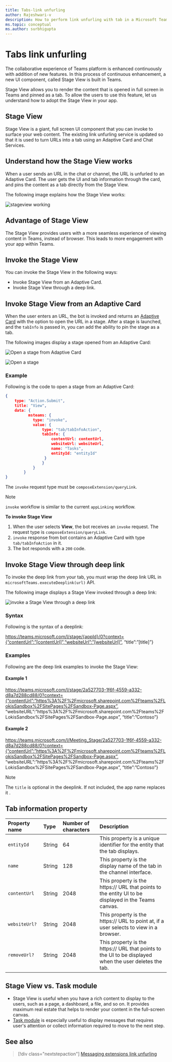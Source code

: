 ```yaml
---
title: Tabs-link unfurling
author: Rajeshwari-v
description: How to perform link unfurling with tab in a Microsoft Teams app.
ms.topic: conceptual
ms.author: surbhigupta
---
```


# Tabs link unfurling 

The collaborative experience of Teams platform is enhanced continuously with addition of new features. In this process of continuous enhancement, a new UI component, called Stage View is built in Teams. 

Stage View allows you to render the content that is opened in full screen in Teams and pinned as a tab. To allow the users to use this feature, let us understand how to adopt the Stage View in your app.
 
## Stage View

Stage View is a giant, full screen UI component that you can invoke to surface your web content. The existing link unfurling service is updated so that it is used to turn URLs into a tab using an Adaptive Card and Chat Services. 

## Understand how the Stage View works

When a user sends an URL in the chat or channel, the URL is unfurled to an Adaptive Card. The user gets the UI and tab information through the card, and pins the content as a tab directly from the Stage View.

The following image explains how the Stage View works:

![stageview working](~/assets/images/tabs/stage-view-working.png)

## Advantage of Stage View

The Stage View provides users with a more seamless experience of viewing content in Teams, instead of browser. This leads to more engagement with your app within Teams.

## Invoke the Stage View

You can invoke the Stage View in the following  ways: 

* Invoke Stage View from an Adaptive Card.
* Invoke Stage View through a deep link.

## Invoke Stage View from an Adaptive Card

When the user enters an URL, the bot is invoked and returns an [Adaptive Card](../task-modules-and-cards/cards/cards-actions.md) with the option to open the URL in a stage. After a stage is launched, and the `tabInfo` is passed in, you can add the ability to pin the stage as a tab.  

The following images display a stage opened from an Adaptive Card:

![Open a stage from Adaptive Card](~/assets/images/tab-images/open-stage-from-adaptive-card.png)  

![Open a stage](~/assets/images/tab-images/open-stage-from-adaptive-card2.png)

### Example 

Following is the code to open a stage from an  Adaptive Card:

```json
{
    type: "Action.Submit",
    title: "View",
    data: {
          msteams: {
            type: "invoke",
            value: {
                type: "tab/tabInfoAction",
                tabInfo: {
                    contentUrl: contentUrl,
                    websiteUrl: websiteUrl,
                    name: "Tasks",
                    entityId: "entityId"
                 }
                }
            }
        }
} 
```

The `invoke` request type must be `composeExtension/queryLink`. 

> [!NOTE]
> `invoke` workflow is similar to the current `appLinking` workflow. 

**To invoke Stage View**

1. When the user selects **View**, the bot receives an `invoke` request. The request type is `composeExtension/queryLink`.
1. `invoke` response from bot contains an Adaptive Card with type `tab/tabInfoAction` in it.
1. The bot responds with a `200` code.

## Invoke Stage View through deep link

To invoke the deep link from your tab, you must wrap the deep link URL in `microsoftTeams.executeDeeplink(url)` API. 

The following image displays a Stage View invoked through a deep link:

![invoke a Stage View through a deep link](~/assets/images/tab-images/invoke-stage-view-through-deep-link.png)

### Syntax 

Following is the syntax of a deeplink:  

https://teams.microsoft.com/l/stage/{appId}/0?context={“contentUrl”:”[contentUrl]”,“websiteUrl”:”[websiteUrl]”, “title”:”[title]”}

### Examples

Following are the deep link examples to invoke the Stage View:

#### Example 1

https://teams.microsoft.com/l/stage/2a527703-1f6f-4559-a332-d8a7d288cd88/0?context={“contentUrl”:”https%3A%2F%2Fmicrosoft.sharepoint.com%2Fteams%2FLokisSandbox%2FSitePages%2FSandbox-Page.aspx”, “websiteURL”:”https%3A%2F%2Fmicrosoft.sharepoint.com%2Fteams%2FLokisSandbox%2FSitePages%2FSandbox-Page.aspx”, “title”:”Contoso”}

#### Example 2

https://teams.microsoft.com/l/Meeting_Stage/2a527703-1f6f-4559-a332-d8a7d288cd88/0?context={“contentUrl”:”https%3A%2F%2Fmicrosoft.sharepoint.com%2Fteams%2FLokisSandbox%2FSitePages%2FSandbox-Page.aspx”, “websiteURL”:”https%3A%2F%2Fmicrosoft.sharepoint.com%2Fteams%2FLokisSandbox%2FSitePages%2FSandbox-Page.aspx”, “title”:”Contoso”}

> [!NOTE]
> The `title` is optional in the deeplink. If not included, the app name replaces it . 

## Tab information property

| Property name | Type | Number of characters | Description |
|:-----------|:---------|:------------|:-----------------------|
| `entityId` | String | 64 | This property is a  unique identifier for the entity that the tab displays. |
| `name` | String | 128 | This property is the display name of the tab in the channel interface. |
| `contentUrl` | String | 2048 | This property is the https:// URL that points to the entity UI to be displayed in the Teams canvas. |
| `websiteUrl?` | String | 2048 | This property is the https:// URL to point at, if a user selects to view in a browser. |
| `removeUrl?` | String | 2048 | This property is the https:// URL that points to the UI to be displayed when the user deletes the tab. |


##  Stage View vs. Task module

* Stage View is useful when you have a rich content to display to the users, such as a page, a dashboard, a file, and so on. It provides  maximum real estate that helps to render your content in the full-screen canvas. 
* [Task module](../task-modules-and-cards/task-modules/task-modules-tabs.md) is especially useful to display messages that requires user's attention or collect information required to move to the next step.

## See also

> [!div class="nextstepaction"]
> [Messaging extensions link unfurling](~/messaging-extensions/how-to/link-unfurling.md)


